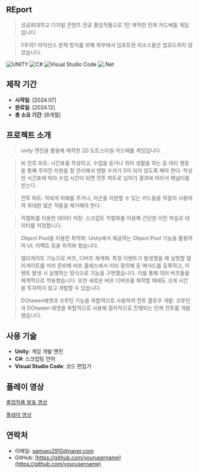 ## REport

> 성공회대학교 디지털 콘텐츠 전공 졸업작품으로 1인 제작한 턴제 카드배틀 게임입니다.

> !!주의!! 라이선스 문제 방지를 위해 외부에서 임포트한 리소스들은 업로드하지 않았습니다.


![UNITY](https://img.shields.io/badge/UNITY-000000.svg?&style=for-the-badge&logo=unity&logoColor=white)
![C#](https://img.shields.io/badge/c%23-%23239120.svg?style=for-the-badge&logo=csharp&logoColor=white)
![Visual Studio Code](https://img.shields.io/badge/Visual%20Studio%20Code-007ACC.svg?&style=for-the-badge&logo=Visual%20Studio%20Code&logoColor=white)
![.Net](https://img.shields.io/badge/.NET-5C2D91?style=for-the-badge&logo=.net&logoColor=white)

## 제작 기간

- **시작일**: [2024.07] 
- **완료일**: [2024.12]  
- **총 소요 기간**: [6개월]

## 프로젝트 소개

>unity 엔진을 활용해 제작한 2D 도트스타일 카드배틀 게임입니다.

> 비 전투 파트: 시간표를 작성하고, 수업을 듣거나 취미 생활을 하는 등 여러 행동을 통해 주어진 자원을 잘 관리해서 멘탈 수치가 0이 되지 않도록 해야 한다. 작성한 시간표에 따라 수업 시간이 되면 전투 파트로 넘어가 결과에 따라서 페널티를 받는다.

> 전투 파트: 적에게 피해를 주거나, 아군을 지원할 수 있는 카드들을 적절히 사용하여 최대한 많은 적들을 제거해야 한다. 

> 직렬화를 이용한 데이터 저장: 스크립트 직렬화를 이용해 간단한 이진 파일로 데이터를 저장합니다.

> Object Pool을 이용한 최적화: Unity에서 제공하는 Object Pool 기능을 활용하여 UI, 이펙트 등을 최적화 했습니다.

> 델리게이트 기능으로 버프, 디버프 체계화: 특정 이벤트가 발생했을 때 실행할 델리게이트를 미리 준비해 버프 클래스에서 미리 정의해 둔 메서드를 등록하고, 이벤트 발생 시 실행하는 방식으로 기능을 구현했습니다. 이를 통해 여러 버프들을 체계적으로 적용했습니다. 또한 새로운 버프 디버프를 제작할 때에도 크게 시간을 투자하지 않고 개발할 수 있습니다.

> DOtween에셋과 코루틴 기능을 복합적으로 사용하여 전투 플로우 개발: 코루틴과 DOtween 에셋을 복합적으로 사용해 절차적으로 진행되는 턴제 전투를 개발했습니다.

## 사용 기술

- **Unity**: 게임 개발 엔진
- **C#**: 스크립팅 언어
- **Visual Studio Code**: 코드 편집기


## 플레이 영상
[졸업작품 발표 영상](https://www.youtube.com/watch?v=YH6nIo2rzRU)

[플레이 영상](https://youtu.be/LoSdjV8fUqM)

## 연락처

- 이메일: [samseo2910@naver.com](mailto:samseo2910@naver.com)
- GitHub: [https://github.com/yourusername](https://github.com/yourusername)

